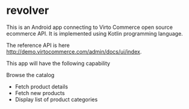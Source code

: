 # revolver
This is an Android app connecting to Virto Commerce open source ecommerce API. It is implemented using Kotlin programming language.

The reference API is here http://demo.virtocommerce.com/admin/docs/ui/index. 

This app will have the following capability

Browse the catalog 
- Fetch product details
- Fetch new products
- Display list of product categories
